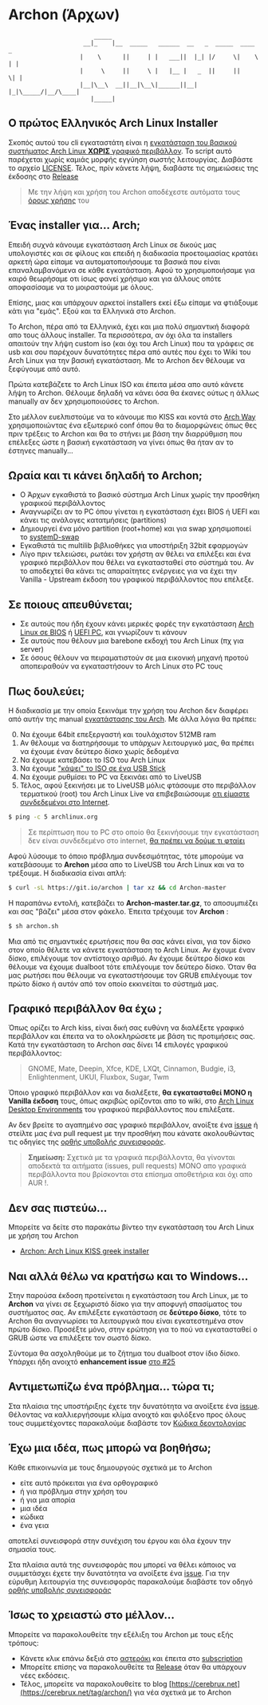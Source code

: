 # Archon (Άρχων)

```
                        _____  
                     __|_    |__  _____   ______  __   _  _____  ____   _  
                    |    \      ||     | |   ___||  |_| |/     \|    \ | | 
                    |     \     ||     \ |   |__ |   _  ||     ||     \| | 
                    |__|\__\  __||__|\__\|______||__| |_|\_____/|__/\____| 
                       |_____|                                            
```

## Ο πρώτος Ελληνικός Arch Linux Installer

Σκοπός αυτού του cli εγκαταστάτη είναι η [εγκατάσταση του βασικού συστήματος Arch Linux **ΧΩΡΙΣ** γραφικό περιβάλλον](https://cerebrux.net/tag/arch-install). Το script αυτό παρέχεται χωρίς καμιάς μορφής εγγύηση σωστής λειτουργίας. Διαβάστε το αρχείο [LICENSE](https://github.com/CerebruxCode/Archon/blob/master/LICENSE).
Τέλος, πρίν κάνετε λήψη, διαβάστε τις σημειώσεις της έκδοσης στο [Release](https://github.com/CerebruxCode/Archon/releases/latest)

> Με την λήψη και χρήση του Archon αποδέχεστε αυτόματα τους [όρους χρήσης](https://github.com/CerebruxCode/Archon/blob/master/LICENSE) του

## Ένας installer για... Arch;

Επειδή συχνά κάνουμε εγκατάσταση Arch Linux σε δικούς μας υπολογιστές και σε φίλους και επειδή η διαδικασία προετοιμασίας κρατάει αρκετή ώρα είπαμε να αυτοματοποιήσουμε τα βασικά που είναι επαναλαμβανόμενα σε κάθε εγκατάσταση. Αφού το χρησιμοποιήσαμε για καιρό θεωρήσαμε οτι ίσως φανεί χρήσιμο και για άλλους οπότε αποφασίσαμε να το μοιραστούμε με όλους.

Επίσης, μιας και υπάρχουν αρκετοί installers εκεί έξω είπαμε να φτιάξουμε κάτι για "εμάς". Εξού και τα Ελληνικά στο Archon. 

Το Archon, πέρα από τα Ελληνικά, έχει και μια πολύ σημαντική διαφορά απο τους άλλους installer. Τα περισσότερα, αν όχι όλα τα installers απαιτούν την λήψη custom iso (και όχι του Arch Linux) που τα γράφεις σε usb και σου παρέχουν δυνατότητες πέρα από αυτές που έχει το Wiki του Arch Linux για την βασική εγκατάσταση. Με το Archon δεν θέλουμε να ξεφύγουμε από αυτό. 

Πρώτα κατεβάζετε το Arch Linux ISO και έπειτα μέσα απο αυτό κάνετε λήψη το Archon. Θέλουμε δηλαδή να κάνει όσα θα έκανες ούτως η άλλως manually αν δεν χρησιμοποιούσες το Archon.

Στο μέλλον ευελπιστούμε να το κάνουμε πιο KISS και κοντά στο [Arch Way](https://wiki.archlinux.org/index.php/The_Arch_Way_(%D0%A1%D1%80%D0%BF%D1%81%D0%BA%D0%B8)) χρησιμοποιώντας ένα εξωτερικό conf όπου θα το διαμορφώνεις όπως θες πριν τρέξεις το Archon και θα το στήνει με βάση την διαρρύθμιση που επέλεξες ώστε η βασική εγκατάσταση να γίνει όπως θα ήταν αν το έστηνες manually...

## Ωραία και τι κάνει δηλαδή το Archon;

* Ο Άρχων εγκαθιστά το βασικό σύστημα Arch Linux χωρίς την προσθήκη γραφικού περιβάλλοντος
* Αναγνωρίζει αν το PC όπου γίνεται η εγκατάσταση έχει BIOS ή UEFI και κάνει τις ανάλογες κατατμήσεις (partitions)
* Δημιουργεί ένα μόνο partition (root+home) και για swap χρησιμοποιεί το [systemD-swap](http://cerebrux.net/2017/06/20/systemd-swap-%ce%b3%ce%b9%ce%b1-%cf%8c%cf%83%ce%bf%cf%85%cf%82-%ce%b4%ce%b5%ce%bd-%ce%b8%ce%ad%ce%bb%ce%bf%cf%85%ce%bd-swap-partition/)
* Εγκαθιστά τις multilib βιβλιοθήκες για υποστήριξη 32bit εφαρμογών
* Λίγο πριν τελειώσει, ρωτάει τον χρήστη αν θέλει να επιλέξει και ένα γραφικό περιβάλλον που θέλει να εγκατασταθεί στο σύστημά του. Αν το αποδεχτεί θα κάνει τις απαραίτητες ενέργειες για να έχει την Vanilla - Upstream έκδοση του γραφικού περιβάλλοντος που επέλεξε.

## Σε ποιους απευθύνεται;

* Σε αυτούς που ήδη έχουν κάνει μερικές φορές την εγκατάσταση [Arch Linux σε BIOS](https://cerebrux.net/2017/06/29/egkatastasi-arch-linux-se-bios-pc/) ή [UEFI PC](https://cerebrux.net/2017/06/29/egkatastasi-arch-linux-se-uefi-pc/), και γνωρίζουν τι κάνουν
* Σε αυτούς που θέλουν μια barebone εκδοχή του Arch Linux (πχ για server)
* Σε όσους θέλουν να πειραματιστούν σε μια εικονική μηχανή προτού αποπειραθούν να εγκαταστήσουν το Arch Linux στο PC τους

## Πως δουλεύει;

Η διαδικασία με την οποία ξεκινάμε την χρήση του Archon δεν διαφέρει από αυτήν της manual [εγκατάστασης του Arch](https://wiki.archlinux.org/index.php/installation_guide#Pre-installation). Με άλλα λόγια θα πρέπει:

0. Nα έχουμε 64bit επεξεργαστή και τουλάχιστον 512MB ram
1. Αν θέλουμε να διατηρήσουμε το υπάρχων λειτουργικό μας, θα πρέπει να έχουμε έναν δεύτερο δίσκο χωρίς δεδομένα
2. Να έχουμε κατεβάσει το ISO του Arch Linux
3. Να έχουμε ["κάψει" το ISO σε ένα USB Stick ](https://cerebrux.net/2018/03/15/%ce%b5%cf%8d%ce%ba%ce%bf%ce%bb%ce%b7-%ce%b5%ce%b3%ce%b3%cf%81%ce%b1%cf%86%ce%ae-iso-%ce%ba%ce%b1%ce%b9-img-%ce%b1%cf%81%cf%87%ce%b5%ce%af%cf%89%ce%bd-%cf%83%ce%b5-usb-sd-%ce%ba%ce%ac%cf%81%cf%84/)
4. Να έχουμε ρυθμίσει το PC να ξεκινάει από το LiveUSB
5. Τέλος, αφού ξεκινήσει με το LiveUSB μόλις φτάσουμε στο περιβάλλον τερματικού (root) του Arch Linux Live να επιβεβαιώσουμε [οτι είμαστε συνδεδεμένοι στο Internet](https://wiki.archlinux.org/index.php/installation_guide#Connect_to_the_Internet).

```bash
$ ping -c 5 archlinux.org
```
> Σε περίπτωση που το PC στο οποίο θα ξεκινήσουμε την εγκατάσταση δεν είναι συνδεδεμένο στο internet, [θα πρέπει να δούμε τι φταίει](https://wiki.archlinux.org/index.php/installation_guide#Connect_to_the_Internet)

Αφού λύσουμε το όποιο πρόβλημα συνδεσιμότητας, τότε μπορούμε να κατεβάσουμε το **Archon** μέσα απο το LiveUSB του Arch Linux και να το τρέξουμε. Η διαδικασία είναι απλή:

```bash
$ curl -sL https://git.io/archon | tar xz && cd Archon-master
```
Η παραπάνω εντολή, κατεβάζει το **Archon-master.tar.gz**, το αποσυμπιέζει και σας "βάζει" μέσα στον φάκελο. Έπειτα τρέχουμε τον **Archon** :

```bash
$ sh archon.sh
```
Μια από τις σημαντικές ερωτήσεις που θα σας κάνει είναι, για τον δίσκο στον οποίο θέλετε να κάνετε εγκατάσταση το Arch Linux. Αν έχουμε έναν δίσκο, επιλέγουμε τον αντίστοιχο αριθμό. Αν έχουμε δεύτερο δίσκο και θέλουμε να έχουμε dualboot τότε επιλέγουμε τον δεύτερο δίσκο. Όταν θα μας ρωτήσει που θέλουμε να εγκαταστήσουμε τον GRUB επιλέγουμε τον πρώτο δίσκο ή αυτόν από τον οποίο εκκινείται το σύστημά μας.

## Γραφικό περιβάλλον θα έχω ;

Όπως ορίζει το Arch kiss, είναι δική σας ευθύνη να διαλέξετε γραφικό περιβάλλον και έπειτα να το ολοκληρώσετε με βάση τις προτιμήσεις σας. Κατά την εγκατάσταση το Archon σας δίνει 14 επιλογές γραφικού περιβάλλοντος:

>GNOME, Mate, Deepin, Xfce, KDE, LXQt, Cinnamon, Budgie, i3, Enlightenment, UKUI, Fluxbox, Sugar, Twm

Όποιο γραφικό περιβάλλον και να διαλέξετε, **θα εγκατασταθεί ΜΟΝΟ η Vanilla έκδοση** τους, όπως ακριβώς ορίζονται απο το wiki, στο [Arch Linux Desktop Environments](https://wiki.archlinux.org/index.php/desktop_environment) του γραφικού περιβάλλοντος που επιλέξατε.

Αν δεν βρείτε το αγαπημένο σας γραφικό περιβάλλον, ανοίξτε ένα [issue](https://github.com/CerebruxCode/Archon/issues) ή στείλτε μας ένα pull request με την προσθήκη που κάνατε ακολουθώντας τις οδηγίες της [ορθής υποβολής συνεισφοράς](https://github.com/CerebruxCode/Archon/blob/master/CONTRIBUTING.md). 

>**Σημείωση:** Σχετικά με τα γραφικά περιβάλλοντα, θα γίνονται αποδεκτά τα αιτήματα (issues, pull requests) ΜΟΝΟ απο γραφικά περιβάλλοντα που βρίσκονται στα επίσημα αποθετήρια και όχι απο AUR !. 

## Δεν σας πιστεύω...

Μπορείτε να δείτε στο παρακάτω βίντεο την εγκατάσταση του Arch Linux με χρήση του Archon 

- [Archon: Arch Linux KISS greek installer](https://youtu.be/xzsF8TsHejc)

## Ναι αλλά θέλω να κρατήσω και το Windows...

Στην παρούσα έκδοση προτείνεται η εγκατάσταση του Arch Linux, με το **Archon** να γίνει σε ξεχωριστό δίσκο για την αποφυγή σπασίματος του συστήματος σας. Αν επιλέξετε εγκατάσταση σε **δεύτερο δίσκο**, τότε το Archon θα αναγνωρίσει τα λειτουργικά που είναι εγκατεστημένα στον πρώτο δίσκο. Προσέξτε μόνο, στην ερώτηση για το πού να εγκατασταθεί ο GRUB ώστε να επιλέξετε τον σωστό δίσκο.

Σύντομα θα ασχοληθούμε με το ζήτημα του dualboot στον ίδιο δίσκο. Υπάρχει ήδη ανοιχτό **enhancement issue** [στο #25](https://github.com/CerebruxCode/Archon/issues/25) 

## Αντιμετωπίζω ένα πρόβλημα... τώρα τι;

Στα πλαίσια της υποστήριξης έχετε την δυνατότητα να ανοίξετε ένα [issue](https://github.com/CerebruxCode/Archon/issues). Θέλοντας να καλλιεργήσουμε κλίμα ανοιχτό και φιλόξενο προς όλους τους συμμετέχοντες παρακαλούμε διαβάστε τον [Κώδικα δεοντολογίας](https://github.com/CerebruxCode/Archon/blob/master/CODE_OF_CONDUCT.md)

## Έχω μια ιδέα, πως μπορώ να βοηθήσω;

Κάθε επικοινωνία με τους δημιουργούς σχετικά με το Archon

- είτε αυτό πρόκειται για ένα ορθογραφικό
- ή για πρόβλημα στην χρήση του
- ή για μια απορία
- μια ιδέα
- κώδικα
- ένα γεια

αποτελεί συνεισφορά στην συνέχιση του έργου και όλα έχουν την σημασία τους.

Στα πλαίσια αυτά της συνεισφοράς που μπορεί να θέλει κάποιος να συμμετάσχει έχετε την δυνατότητα να ανοίξετε ένα [issue](https://github.com/CerebruxCode/Archon/issues). Για την εύρυθμη λειτουργία της συνεισφοράς παρακαλούμε διαβάστε τον οδηγό [ορθής υποβολής συνεισφοράς](https://github.com/CerebruxCode/Archon/blob/master/CONTRIBUTING.md)

## Ίσως το χρειαστώ στο μέλλον...

Μπορείτε να παρακολουθείτε την εξέλιξη του Archon με τους εξής τρόπους:

- Κάνετε κλικ επάνω δεξιά στο [αστεράκι](https://github.com/CerebruxCode/Archon/stargazers) και έπειτα στο [subscription](https://github.com/CerebruxCode/Archon/subscription)
- Μπορείτε επίσης να παρακολουθείτε τα [Release](https://github.com/CerebruxCode/Archon/releases/latest) όταν θα υπάρχουν νέες εκδόσεις.
- Τέλος, μπορείτε να παρακολουθείτε το blog [https://cerebrux.net](https://cerebrux.net/tag/archon/) για νέα σχετικά με το Archon